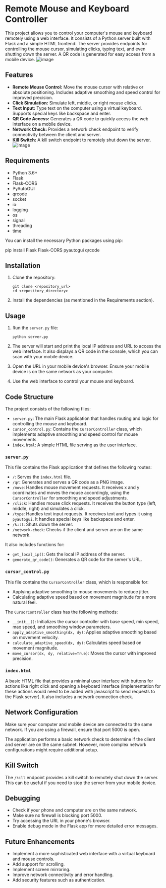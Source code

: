 # Remote Mouse and Keyboard Controller

This project allows you to control your computer's mouse and keyboard remotely using a web interface.  It consists of a Python server built with Flask and a simple HTML frontend.  The server provides endpoints for controlling the mouse cursor, simulating clicks, typing text, and even shutting down the server.  A QR code is generated for easy access from a mobile device.
![image](https://github.com/user-attachments/assets/090af24e-e630-4dc3-a583-dab0c4c23105)



## Features

*   **Remote Mouse Control:** Move the mouse cursor with relative or absolute positioning. Includes adaptive smoothing and speed control for improved precision.
*   **Click Simulation:** Simulate left, middle, or right mouse clicks.
*   **Text Input:** Type text on the computer using a virtual keyboard. Supports special keys like backspace and enter.
*   **QR Code Access:**  Generates a QR code to quickly access the web interface on a mobile device.
*   **Network Check:** Provides a network check endpoint to verify connectivity between the client and server.
*   **Kill Switch:** A kill switch endpoint to remotely shut down the server.
  ![image](https://github.com/user-attachments/assets/73585eb1-50a3-4b14-87b2-f76c67b04f13)


## Requirements

*   Python 3.6+
*   Flask
*   Flask-CORS
*   PyAutoGUI
*   qrcode
*   socket
*   io
*   logging
*   os
*   signal
*   threading
*   time

You can install the necessary Python packages using pip:

pip install Flask Flask-CORS pyautogui qrcode


## Installation

1.  Clone the repository:

    ```
    git clone <repository_url>
    cd <repository_directory>
    ```

2.  Install the dependencies (as mentioned in the Requirements section).

## Usage

1.  Run the `server.py` file:

    ```
    python server.py
    ```

2.  The server will start and print the local IP address and URL to access the web interface. It also displays a QR code in the console, which you can scan with your mobile device.

3.  Open the URL in your mobile device's browser.  Ensure your mobile device is on the same network as your computer.

4.  Use the web interface to control your mouse and keyboard.

## Code Structure

The project consists of the following files:

*   `server.py`: The main Flask application that handles routing and logic for controlling the mouse and keyboard.
*   `cursor_control.py`: Contains the `CursorController` class, which implements adaptive smoothing and speed control for mouse movements.
*   `index.html`: A simple HTML file serving as the user interface.

### `server.py`

This file contains the Flask application that defines the following routes:

*   `/`: Serves the `index.html` file.
*   `/qr`: Generates and serves a QR code as a PNG image.
*   `/move`: Handles mouse movement requests.  It receives x and y coordinates and moves the mouse accordingly, using the `CursorController` for smoothing and speed adjustments.
*   `/click`: Handles mouse click requests.  It receives the button type (left, middle, right) and simulates a click.
*   `/type`: Handles text input requests. It receives text and types it using `pyautogui`. It handles special keys like backspace and enter.
*   `/kill`:  Shuts down the server.
*   `/network-check`: Checks if the client and server are on the same network.

It also includes functions for:

*   `get_local_ip()`:  Gets the local IP address of the server.
*   `generate_qr_code()`: Generates a QR code for the server's URL.

### `cursor_control.py`

This file contains the `CursorController` class, which is responsible for:

*   Applying adaptive smoothing to mouse movements to reduce jitter.
*   Calculating adaptive speed based on movement magnitude for a more natural feel.

The `CursorController` class has the following methods:

*   `__init__()`: Initializes the cursor controller with base speed, min speed, max speed, and smoothing window parameters.
*   `apply_adaptive_smoothing(dx, dy)`: Applies adaptive smoothing based on movement velocity.
*   `calculate_adaptive_speed(dx, dy)`: Calculates speed based on movement magnitude.
*   `move_cursor(dx, dy, relative=True)`: Moves the cursor with improved precision.

### `index.html`

A basic HTML file that provides a minimal user interface with buttons for actions like right click and opening a keyboard interface (implementation for these actions would need to be added with javascript to send requests to the Flask server).  It also includes a network connection check.



## Network Configuration

Make sure your computer and mobile device are connected to the same network. If you are using a firewall, ensure that port 5000 is open.

The application performs a basic network check to determine if the client and server are on the same subnet. However, more complex network configurations might require additional setup.

## Kill Switch

The `/kill` endpoint provides a kill switch to remotely shut down the server. This can be useful if you need to stop the server from your mobile device.

## Debugging

*   Check if your phone and computer are on the same network.
*   Make sure no firewall is blocking port 5000.
*   Try accessing the URL in your phone's browser.
*   Enable debug mode in the Flask app for more detailed error messages.

## Future Enhancements

*   Implement a more sophisticated web interface with a virtual keyboard and mouse controls.
*   Add support for scrolling.
*   Implement screen mirroring.
*   Improve network connectivity and error handling.
*   Add security features such as authentication.
